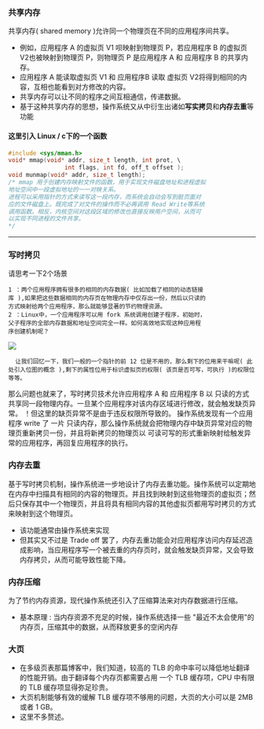 ### 共享内存
  共享内存( shared memory )允许同一个物理页在不同的应用程序间共享。
 - 例如，应用程序 A 的虚拟页 V1 呗映射到物理页 P，若应用程序 B 的虚拟页 V2也被映射到物理页 P，则物理页 P 是应用程序 A 和 应用程序 B 的共享内存。
 - 应用程序 A 能读取虚拟页 V1 和 应用程序B 读取 虚拟页 V2将得到相同的内容，互相也能看到对方修改的内容。
 - 共享内存可以让不同的程序之间互相通信，传递数据。
 - 基于这种共享内存的思想，操作系统又从中衍生出诸如**写实拷贝**和**内存去重**等功能
#### 这里引入 Linux / c下的一个函数
```c
#include <sys/mman.h>
void* mmap(void* addr, size_t length, int prot, \
				int flags, int fd, off_t offset );
void munmap(void* addr, size_t length);
/* mmap 用于创建内存映射文件的函数，用于实现文件磁盘地址和进程虚拟
地址空间中一段虚拟地址的一一对映关系。
进程可以采用指针的方式来读写这一段内存，而系统会自动会写到脏页面对
应的文件磁盘上。既完成了对文件的操作而不必再调用 Read Write等系统
调用函数。相反，内核空间对这段区域的修改也直接反映用户空间，从而可
以实现不同进程的文件共享。
*/
```
----
### 写时拷贝
请思考一下2个场景
```
1 ：两个应用程序拥有很多的相同的内存数据( 比如加载了相同的动态链接
库 ),如果把这些数据相同的内存页在物理内存中仅存出一份，然后以只读的
方式映射给两个应用程序，那么就能够显著的节约物理资源。
2 ：Linux中，一个应用程序可以用 fork 系统调用创建子程序，初始时，
父子程序的全部内存数据和地址空间完全一样。如何高效地实现这种应用程
序创建机制呢？
```
![](https://raw.githubusercontent.com/yangxiaofan369/img_HMStrange/master/2021-11-18%20194543.png)
```
  让我们回忆一下，我们一般的一个指针的前 12 位是不用的，那么剩下的位用来干嘛呢( 此处引入位图的概念 ),剩下的属性位用于标识虚拟页的权限( 该页是否可写，可执行 )的权限位等等。
```
那么问题也就来了，写时拷贝技术允许应用程序 A 和 应用程序 B 以 只读的方式 共享同一段物理内存。一旦某个应用程序对该内存区域进行修改，就会触发缺页异常。
！但这里的缺页异常不是由于违反权限所导致的。
操作系统发现有一个应用程序 write 了 一片 只读内存，那么操作系统就会把物理内存中缺页异常对应的物理页重新拷贝一份，并且将新拷贝的物理页以
可读可写的形式重新映射给触发异常的应用程序，再回复应用程序的执行。
### 内存去重
基于写时拷贝机制，操作系统进一步地设计了内存去重功能。操作系统可以定期地在内存中扫描具有相同的内容的物理页。并且找到映射到这些物理页的虚拟页；然后只保存其中一个物理页，并且将具有相同内容的其他虚拟页都用写时拷贝的方式来映射到这个物理页。
- 该功能通常由操作系统来实现
- 但其实又不过是 Trade off 罢了，内存去重功能会对应用程序访问内存延迟造成影响，当应用程序写一个被去重的内存页时，就会触发缺页异常，又会导致内存拷贝，从而可能导致性能下降。
### 内存压缩
为了节约内存资源，现代操作系统还引入了压缩算法来对内存数据进行压缩。
- 基本原理 : 当内存资源不充足的时候，操作系统选择一些 "最近不太会使用"的内存页，压缩其中的数据，从而释放更多的空闲内存
### 大页
- 在多级页表那篇博客中，我们知道，较高的 TLB 的命中率可以降低地址翻译的性能开销。由于翻译每个内存页都需要占用 一个 TLB 缓存项，CPU 中有限的 TLB 缓存项显得弥足珍贵。
- 大页机制能够有效的缓解 TLB 缓存项不够用的问题，大页的大小可以是 2MB 或者 1 GB。
- 这里不多赘述。
